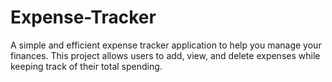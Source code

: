 # Expense-Tracker
A simple and efficient expense tracker application to help you manage your finances. This project allows users to add, view, and delete expenses while keeping track of their total spending.
